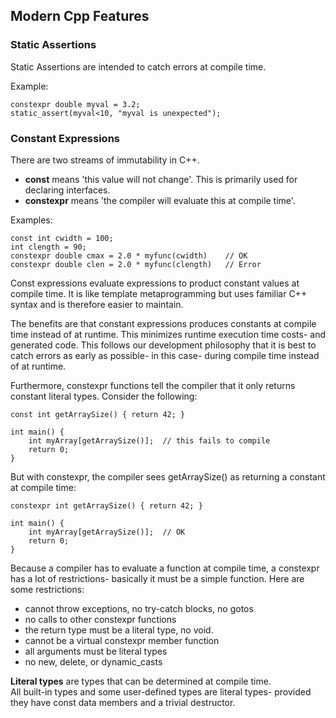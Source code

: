 ## Modern Cpp Features

### Static Assertions

Static Assertions are intended to catch errors at compile time. 

Example:

~~~
constexpr double myval = 3.2;
static_assert(myval<10, "myval is unexpected");
~~~


### Constant Expressions

There are two streams of immutability in C++.  

* **const** means 'this value will not change'.  This is primarily used
for declaring interfaces.
* **constexpr** means 'the compiler will evaluate this at compile time'. 

Examples:

~~~
const int cwidth = 100;
int clength = 90;
constexpr double cmax = 2.0 * myfunc(cwidth)	// OK
constexpr double clen = 2.0 * myfunc(clength)	// Error
~~~

Const expressions evaluate expressions to product constant
values at compile time.  It is like template metaprogramming but 
uses familiar C++ syntax and is therefore easier to maintain. 

The benefits are that constant expressions produces constants at 
compile time instead of at runtime.  This minimizes runtime 
execution time costs- and generated code.  This follows our 
development philosophy that it is best to catch errors as early
as possible- in this case- during compile time instead of at runtime.

Furthermore, constexpr functions tell the compiler that it only
returns constant literal types.  Consider the following:

~~~
const int getArraySize() { return 42; }

int main() {
    int myArray[getArraySize()];  // this fails to compile
    return 0;
}
~~~~

But with constexpr, the compiler sees getArraySize() as returning a 
constant at compile time:

~~~
constexpr int getArraySize() { return 42; }

int main() {
    int myArray[getArraySize()];  // OK
    return 0;
}
~~~~

Because a compiler has to evaluate a function at compile time, a 
constexpr has a lot of restrictions- basically it must be a simple
function.   Here are some restrictions:

* cannot throw exceptions, no try-catch blocks, no gotos
* no calls to other constexpr functions
* the return type must be a literal type, no void.
* cannot be a virtual constexpr member function
* all arguments must be literal types
* no new, delete, or dynamic_casts

**Literal types** are types that can be determined at compile time.  
All built-in types and some user-defined types are literal types- 
provided they have const data members and a trivial destructor. 

